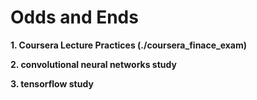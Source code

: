 # Odds and Ends



**1. Coursera Lecture Practices (./coursera_finace_exam)**


**2. convolutional neural networks study**


**3. tensorflow study**



